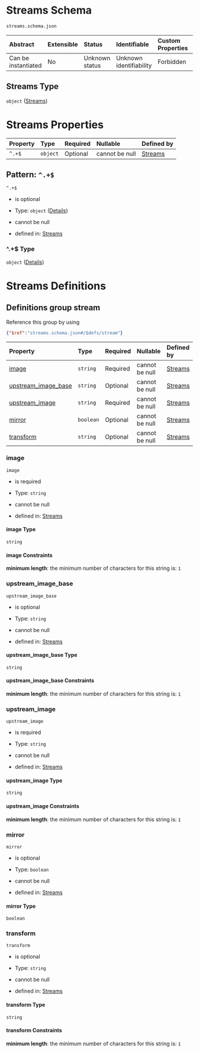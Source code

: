 # Streams Schema

```txt
streams.schema.json
```



| Abstract            | Extensible | Status         | Identifiable            | Custom Properties | Additional Properties | Access Restrictions | Defined In                                                               |
| :------------------ | :--------- | :------------- | :---------------------- | :---------------- | :-------------------- | :------------------ | :----------------------------------------------------------------------- |
| Can be instantiated | No         | Unknown status | Unknown identifiability | Forbidden         | Forbidden             | none                | [streams.schema.json](../out/streams.schema.json "open original schema") |

## Streams Type

`object` ([Streams](streams.md))

# Streams Properties

| Property | Type     | Required | Nullable       | Defined by                                                                      |
| :------- | :------- | :------- | :------------- | :------------------------------------------------------------------------------ |
| `^.+$`   | `object` | Optional | cannot be null | [Streams](streams-defs-stream.md "streams.schema.json#/patternProperties/^.+$") |

## Pattern: `^.+$`



`^.+$`

*   is optional

*   Type: `object` ([Details](streams-defs-stream.md))

*   cannot be null

*   defined in: [Streams](streams-defs-stream.md "streams.schema.json#/patternProperties/^.+$")

### ^.+$ Type

`object` ([Details](streams-defs-stream.md))

# Streams Definitions

## Definitions group stream

Reference this group by using

```json
{"$ref":"streams.schema.json#/$defs/stream"}
```

| Property                                      | Type      | Required | Nullable       | Defined by                                                                                                                          |
| :-------------------------------------------- | :-------- | :------- | :------------- | :---------------------------------------------------------------------------------------------------------------------------------- |
| [image](#image)                               | `string`  | Required | cannot be null | [Streams](streams-defs-stream-properties-image.md "streams.schema.json#/$defs/stream/properties/image")                             |
| [upstream\_image\_base](#upstream_image_base) | `string`  | Optional | cannot be null | [Streams](streams-defs-stream-properties-upstream_image_base.md "streams.schema.json#/$defs/stream/properties/upstream_image_base") |
| [upstream\_image](#upstream_image)            | `string`  | Required | cannot be null | [Streams](streams-defs-stream-properties-upstream_image.md "streams.schema.json#/$defs/stream/properties/upstream_image")           |
| [mirror](#mirror)                             | `boolean` | Optional | cannot be null | [Streams](streams-defs-stream-properties-mirror.md "streams.schema.json#/$defs/stream/properties/mirror")                           |
| [transform](#transform)                       | `string`  | Optional | cannot be null | [Streams](streams-defs-stream-properties-transform.md "streams.schema.json#/$defs/stream/properties/transform")                     |

### image



`image`

*   is required

*   Type: `string`

*   cannot be null

*   defined in: [Streams](streams-defs-stream-properties-image.md "streams.schema.json#/$defs/stream/properties/image")

#### image Type

`string`

#### image Constraints

**minimum length**: the minimum number of characters for this string is: `1`

### upstream\_image\_base



`upstream_image_base`

*   is optional

*   Type: `string`

*   cannot be null

*   defined in: [Streams](streams-defs-stream-properties-upstream_image_base.md "streams.schema.json#/$defs/stream/properties/upstream_image_base")

#### upstream\_image\_base Type

`string`

#### upstream\_image\_base Constraints

**minimum length**: the minimum number of characters for this string is: `1`

### upstream\_image



`upstream_image`

*   is required

*   Type: `string`

*   cannot be null

*   defined in: [Streams](streams-defs-stream-properties-upstream_image.md "streams.schema.json#/$defs/stream/properties/upstream_image")

#### upstream\_image Type

`string`

#### upstream\_image Constraints

**minimum length**: the minimum number of characters for this string is: `1`

### mirror



`mirror`

*   is optional

*   Type: `boolean`

*   cannot be null

*   defined in: [Streams](streams-defs-stream-properties-mirror.md "streams.schema.json#/$defs/stream/properties/mirror")

#### mirror Type

`boolean`

### transform



`transform`

*   is optional

*   Type: `string`

*   cannot be null

*   defined in: [Streams](streams-defs-stream-properties-transform.md "streams.schema.json#/$defs/stream/properties/transform")

#### transform Type

`string`

#### transform Constraints

**minimum length**: the minimum number of characters for this string is: `1`
